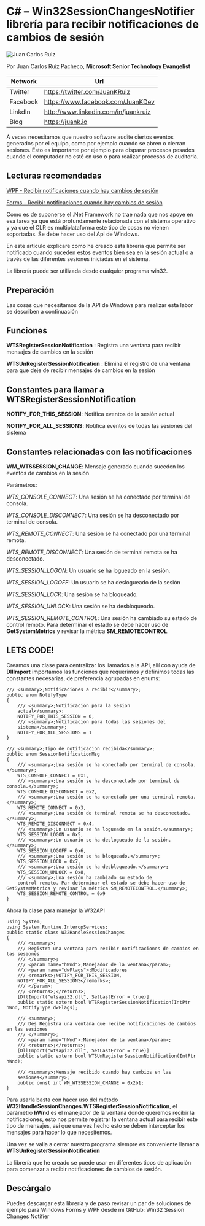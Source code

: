 <properties
	pageTitle="C# – Win32SessionChangesNotifier librería para recibir notificaciones de cambios de sesión"
	description="C# – Win32SessionChangesNotifier librería para recibir notificaciones de cambios de sesión"
	services="net-dev"
	documentationCenter=""
	authors="andygonusa"
	manager=""
	editor="andygonusa"/>

<tags
	ms.service="net-dev"
	ms.workload="CS"
	ms.tgt_pltfrm="na"
	ms.devlang="na"
	ms.topic="how-to-article"
	ms.date="05/17/2016"
	ms.author="andygonusa"/>


# C\# – Win32SessionChangesNotifier librería para recibir notificaciones de cambios de sesión

![Juan Carlos Ruiz ](http://gravatar.com/avatar/2c36e6ebd9b4d33c3e9a0362607b3e57?s=150)
<!-- -->

Por Juan Carlos Ruiz Pacheco, **Microsoft Senior Technology Evangelist**

  Network   | Url
  ----------|----------------------------------------
  Twitter   | https://twitter.com/JuanKRuiz
  Facebook  | https://www.facebook.com/JuanKDev
  LinkdIn   | http://www.linkedin.com/in/juankruiz
  Blog      | https://juank.io


A veces necesitamos que nuestro software audite ciertos eventos
generados por el equipo, como por ejemplo cuando se abren o cierran
sesiones. Esto es importante por ejemplo para disparar procesos pesados
cuando el computador no esté en uso o para realizar procesos de
auditoria.

Lecturas recomendadas
---------------------

[WPF - Recibir notificaciones cuando hay cambios de sesión](http://juank.io/wpf-recibir-notificaciones-cuando-hay-cambios-de-sesion/)

[Forms - Recibir notificaciones cuando hay cambios de sesión](http://juank.io/forms-recibir-notificaciones-cuando-cambios-sesion/)

Como es de suponerse el .Net Framework no trae nada que nos apoye en esa
tarea ya que está profundamente relacionada con el sistema operativo y
ya que el CLR es multiplataforma este tipo de cosas no vienen
soportadas. Se debe hacer uso del Api de Windows.

En este artículo explicaré como he creado esta librería que permite ser
notificado cuando suceden estos eventos bien sea en la sesión actual o a
través de las diferentes sesiones iniciadas en el sistema.

La librería puede ser utilizada desde cualquier programa win32.

Preparación
-----------

Las cosas que necesitamos de la API de Windows para realizar esta labor
se describen a continuación

Funciones
---------

**WTSRegisterSessionNotification** : Registra una ventana para recibir
mensajes de cambios en la sesión

**WTSUnRegisterSessionNotification** : Elimina el registro de una
ventana para que deje de recibir mensajes de cambios en la sesión

Constantes para llamar a WTSRegisterSessionNotification
-------------------------------------------------------

**NOTIFY\_FOR\_THIS\_SESSION**: Notifica eventos de la sesión actual

**NOTIFY\_FOR\_ALL\_SESSIONS**: Notifica eventos de todas las sesiones
del sistema

Constantes relacionadas con las notificaciones
----------------------------------------------

**WM\_WTSSESSION\_CHANGE**: Mensaje generado cuando suceden los eventos
de cambios en la sesión

Parámetros:

*WTS\_CONSOLE\_CONNECT*: Una sesión se ha conectado por terminal de
consola.

*WTS\_CONSOLE\_DISCONNECT*: Una sesión se ha desconectado por terminal
de consola.

*WTS\_REMOTE\_CONNECT*: Una sesión se ha conectado por una terminal
remota.

*WTS\_REMOTE\_DISCONNECT*: Una sesión de terminal remota se ha
desconectado.

*WTS\_SESSION\_LOGON*: Un usuario se ha logueado en la sesión.

*WTS\_SESSION\_LOGOFF*: Un usuario se ha deslogueado de la sesión

*WTS\_SESSION\_LOCK*: Una sesión se ha bloqueado.

*WTS\_SESSION\_UNLOCK*: Una sesión se ha desbloqueado.

*WTS\_SESSION\_REMOTE\_CONTROL*: Una sesión ha cambiado su estado de
control remoto. Para determinar el estado se debe hacer uso de
**GetSystemMetrics** y revisar la métrica **SM\_REMOTECONTROL**.

LETS CODE!
----------

Creamos una clase para centralizar los llamados a la API, allí con ayuda
de **DllImport** importamos las funciones que requerimos y definimos
todas las constantes necesarias, de preferencia agrupadas en enums:



    /// <summary>;Notificaciones a recibir</summary>;
    public enum NotifyType
    {
        /// <summary>;Notificacion para la sesion
        actual</summary>;
        NOTIFY_FOR_THIS_SESSION = 0,
        /// <summary>;Notificacion para todas las sesiones del
        sistema</summary>;
        NOTIFY_FOR_ALL_SESSIONS = 1
    }

    /// <summary>;Tipo de notificacion recibida</summary>;
    public enum SessionNotificationMsg
    {
        /// <summary>;Una sesión se ha conectado por terminal de consola.</summary>;
        WTS_CONSOLE_CONNECT = 0x1,
        /// <summary>;Una sesión se ha desconectado por terminal de consola.</summary>;
        WTS_CONSOLE_DISCONNECT = 0x2,
        /// <summary>;Una sesión se ha conectado por una terminal remota.</summary>;
        WTS_REMOTE_CONNECT = 0x3,
        /// <summary>;Una sesión de terminal remota se ha desconectado.</summary>;
        WTS_REMOTE_DISCONNECT = 0x4,
        /// <summary>;Un usuario se ha logueado en la sesión.</summary>;
        WTS_SESSION_LOGON = 0x5,
        /// <summary>;Un usuario se ha deslogueado de la sesión.</summary>;
        WTS_SESSION_LOGOFF = 0x6,
        /// <summary>;Una sesión se ha bloqueado.</summary>;
        WTS_SESSION_LOCK = 0x7,
        /// <summary>;Una sesión se ha desbloqueado.</summary>;
        WTS_SESSION_UNLOCK = 0x8,
        /// <summary>;Una sesión ha cambiado su estado de
        control remoto. Par determinar el estado se debe hacer uso de GetSystemMetrics y revisar la métrica SM_REMOTECONTROL.</summary>;
        WTS_SESSION_REMOTE_CONTROL = 0x9
    }

Ahora la clase para manejar la W32API


    using System;
    using System.Runtime.InteropServices;
    public static class W32HandleSessionChanges
    {
        /// <summary>;
        /// Registra una ventana para recibir notificaciones de cambios en las sesiones
        /// </summary>;
        /// <param name="hWnd">;Manejador de la ventana</param>;
        /// <param name="dwFlags">;Modificadores
        /// <remarks>;NOTIFY_FOR_THIS_SESSION,
        NOTIFY_FOR_ALL_SESSIONS</remarks>;
        /// </param>;
        /// <returns>;</returns>;
        [DllImport("wtsapi32.dll", SetLastError = true)]
        public static extern bool WTSRegisterSessionNotification(IntPtr hWnd, NotifyType dwFlags);
        
        /// <summary>;
        /// Des Registra una ventana que recibe notificaciones de cambios en las sesiones
        /// </summary>;
        /// <param name="hWnd">;Manejador de la ventana</param>;
        /// <returns>;</returns>;
        [DllImport("wtsapi32.dll", SetLastError = true)]
        public static extern bool WTSUnRegisterSessionNotification(IntPtr hWnd);
        
        /// <summary>;Mensaje recibido cuando hay cambios en las
        sesiones</summary>;
        public const int WM_WTSSESSION_CHANGE = 0x2b1;
    }

Para usarla basta con hacer uso del método
**W32HandleSessionChanges.WTSRegisterSessionNotification**, el parámetro
**hWnd** es el manejador de la ventana donde queremos recibir la
notificaciones, esto nos permite registrar la ventana actual para
recibir este tipo de mensajes, así que una vez hecho esto se deben
interceptar los mensajes para hacer lo que necesitemos.

Una vez se valla a cerrar nuestro programa siempre es conveniente llamar
a **WTSUnRegisterSessionNotification**

La librería que he creado se puede usar en diferentes tipos de
aplicación para comenzar a recibir notificaciones de cambios de sesión.

Descárgalo
----------

Puedes descargar esta librería y de paso revisar un par de soluciones de
ejemplo para Windows Forms y WPF desde mi GitHub: Win32 Session Changes
Notifier
